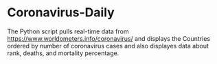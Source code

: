 # Coronavirus-Daily
The Python script pulls real-time data from https://www.worldometers.info/coronavirus/ and displays the Countries ordered by number of coronavirus cases and also displayes data about rank, deaths, and mortality percentage.
